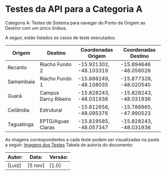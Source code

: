 # Testes da API para a Categoria A

Categoria A: Testes de Sistema para navegar do Ponto de Origem ao Destino com um único ônibus.

A seguir, estão listados os casos de teste executados:

| Origem          | Destino         | Coordenadas Origem        | Coordenadas Destino       |
|-----------------|-----------------|---------------------------|---------------------------|
| Recanto         | Riacho Fundo 2  |-15.921302, -48.103319     |-15.894646 -48.056028      |
| Samambaia       | Riacho Fundo 1  | -15.888249, -48.108035    | -15.877328, -48.020540    |
| Guará           | Campus Darcy Ribeiro | -15.828243, -48.031936 | -15.828243, -48.031936 |
| Ceilândia       | Estrutural      | -15.812656, -48.095376    | -15.786965, -47.990523    |
| Taguatinga      | EPTG/Aguas Claras | -15.819585, -48.057347 | -15.828243, -48.031936    |

As imagens correspondentes a cada teste podem ser visualizadas na pasta a seguir:
[Imagens dos Testes](./assets/Testes-A)
Tabela de autoria do documento:

| Autor:         | Data:           | Versão:         |
|----------------|-----------------|-----------------|
| [Luiz] | [5 nov] | [1.0] |
